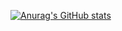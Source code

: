 [![Anurag's GitHub stats](https://github-readme-stats.vercel.app/api?username=HarryKito&count_private=true&theme=gruvbox)](https://github.com/anuraghazra/github-readme-stats)
